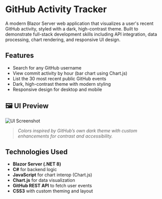 # GitHub Activity Tracker

A modern Blazor Server web application that visualizes a user's recent GitHub activity, styled with a dark, high-contrast theme. Built to demonstrate full-stack development skills including API integration, data processing, chart rendering, and responsive UI design.

## Features

- Search for any GitHub username
- View commit activity by hour (bar chart using Chart.js)
- List the 30 most recent public GitHub events
- Dark, high-contrast theme with modern styling
- Responsive design for desktop and mobile

## 🖼️ UI Preview

![UI Screenshot](screenshot.png)

> *Colors inspired by GitHub’s own dark theme with custom enhancements for contrast and accessibility.*

## Technologies Used

- **Blazor Server (.NET 8)**
- **C#** for backend logic
- **JavaScript** for chart interop (Chart.js)
- **Chart.js** for data visualization
- **GitHub REST API** to fetch user events
- **CSS3** with custom theming and layout
